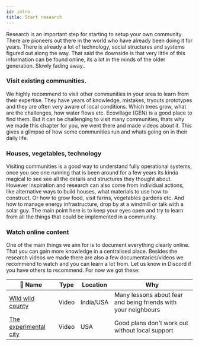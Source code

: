 ```yaml
---
id: intro
title: Start research
---
```



Research is an important step for starting to setup your own community. There are pioneers out there in the world who have already been doing it for years. There is already a lot of technology, social structures and systems figured out along the way. That said the downside is that very little of this information can be found online, its a lot in the minds of the older generation. Slowly fading away..


### Visit existing communities.
We highly recommend to visit other communities in your area to learn from their expertise. They have years of knowledge, mistakes, tryouts prototypes and they are often very aware of local conditions. Which trees grow, what are the challenges, how water flows etc. Ecovillage (GEN) is a good place to find them. But it can be challenging to visit many communities, thats why we made this chapter for you, we went there and made videos about it. This gives a glimpse of how some communities run and whats going on in their daily life.

### Houses, vegetables, technology
Visiting communities is a good way to understand fully operational systems, once you see one running that is been around for a few years its kinda magical to see see all the details and structures they thought about. However inspiration and research can also come from individual actions, like alternative ways to build houses, what materials to use how to construct. Or how to grow food, visit farms, vegetables gardens etc. And how to manage energy infrastructure, drop by at a windmill or talk with a solar guy. The main point here is to keep your eyes open and try to learn from all the things that could be implemented in a community.

### Watch online content
One of the main things we aim for is to document everything clearly online. That you can gain more knowledge in a centralised place. Besides the research videos we made there are also a few documentaries/videos we recommend to watch and you can learn a lot from. Let us know in Discord if you have others to recommend. For now we got these:

🎥 Name | Type | Location | Why
--- | ---| ---| ---
[Wild wild county](https://www.imdb.com/title/tt7768848/)| Video  | India/USA    | Many lessons about fear and being friends with your neighbours
[The experimental city](https://www.imdb.com/title/tt7753990/)| Video   | USA         | Good plans don't work out without local support
